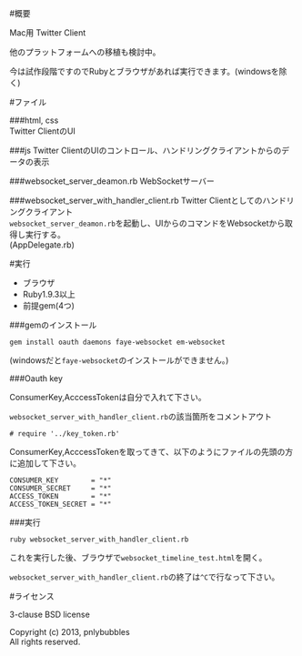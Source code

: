 #概要

Mac用 Twitter Client

他のプラットフォームへの移植も検討中。

今は試作段階ですのでRubyとブラウザがあれば実行できます。(windowsを除く)

#ファイル

###html, css  
Twitter ClientのUI

###js
Twitter ClientのUIのコントロール、ハンドリングクライアントからのデータの表示


###websocket_server_deamon.rb
WebSocketサーバー

###websocket_server_with_handler_client.rb
Twitter Clientとしてのハンドリングクライアント  
`websocket_server_deamon.rb`を起動し、UIからのコマンドをWebsocketから取得し実行する。  
(AppDelegate.rb)

#実行

* ブラウザ
* Ruby1.9.3以上
* 前提gem(4つ)

###gemのインストール

	gem install oauth daemons faye-websocket em-websocket

(windowsだと`faye-websocket`のインストールができません。)

###Oauth key

ConsumerKey,AcccessTokenは自分で入れて下さい。

`websocket_server_with_handler_client.rb`の該当箇所をコメントアウト

	# require '../key_token.rb'

ConsumerKey,AcccessTokenを取ってきて、以下のようにファイルの先頭の方に追加して下さい。

	CONSUMER_KEY        = "*"
	CONSUMER_SECRET     = "*"
	ACCESS_TOKEN        = "*"
	ACCESS_TOKEN_SECRET = "*"



###実行

	ruby websocket_server_with_handler_client.rb

これを実行した後、ブラウザで`websocket_timeline_test.html`を開く。

`websocket_server_with_handler_client.rb`の終了は`^C`で行なって下さい。


#ライセンス

3-clause BSD license

Copyright (c) 2013, pnlybubbles  
All rights reserved.